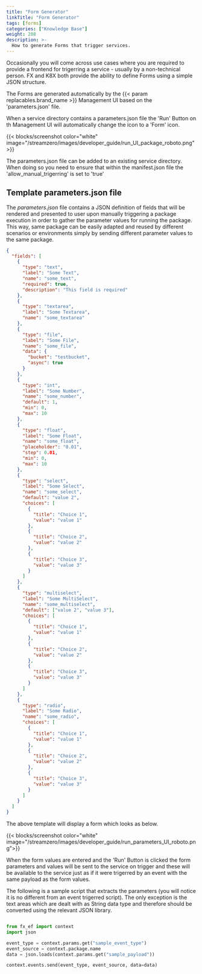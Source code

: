 ```yaml
---
title: "Form Generator"
linkTitle: "Form Generator"
tags: [forms]
categories: ["Knowledge Base"]
weight: 208
description: >-
  How to generate Forms that trigger services.
---
```


Occasionally you will come across use cases where you are required to provide a frontend for trigerring a service - usually by a non-technical person. FX and K8X both provide the ability to define Forms using a simple JSON structure. 

The Forms are generated automatically by the {{< param replacables.brand_name  >}} Management UI based on the 'parameters.json' file. 

When a service directory contains a parameters.json file the 'Run' Button on th Management UI will automatically change the icon to a 'Form' icon.

{{< blocks/screenshot color="white" image="/streamzero/images/developer_guide/run_UI_package_roboto.png">}}

The parameters.json file can be added to an existing service directory. When doing so you need to ensure that within the manifest.json file the 'allow_manual_trigerring' is set to 'true'

## Template parameters.json file

The *parameters.json* file contains a JSON definition of fields that will be rendered and presented to user upon manually triggering a package execution in order to gather the parameter values for running the package. This way, same package can be easily adapted and reused by different scenarios or environments simply by sending different parameter values to the same package.

```json
{
  "fields": [
    {
      "type": "text",
      "label": "Some Text",
      "name": "some_text",
      "required": true,
      "description": "This field is required"
    },
    {
      "type": "textarea",
      "label": "Some Textarea",
      "name": "some_textarea"
    },
    {
      "type": "file",
      "label": "Some File",
      "name": "some_file",
      "data": {
        "bucket": "testbucket",
        "async": true
      }
    },
    {
      "type": "int",
      "label": "Some Number",
      "name": "some_number",
      "default": 1,
      "min": 0,
      "max": 10
    },
    {
      "type": "float",
      "label": "Some Float",
      "name": "some_float",
      "placeholder": "0.01",
      "step": 0.01,
      "min": 0,
      "max": 10
    },
    {
      "type": "select",
      "label": "Some Select",
      "name": "some_select",
      "default": "value 2",
      "choices": [
        {
          "title": "Choice 1",
          "value": "value 1"
        },
        {
          "title": "Choice 2",
          "value": "value 2"
        },
        {
          "title": "Choice 3",
          "value": "value 3"
        }
      ]
    },
    {
      "type": "multiselect",
      "label": "Some MultiSelect",
      "name": "some_multiselect",
      "default": ["value 2", "value 3"],
      "choices": [
        {
          "title": "Choice 1",
          "value": "value 1"
        },
        {
          "title": "Choice 2",
          "value": "value 2"
        },
        {
          "title": "Choice 3",
          "value": "value 3"
        }
      ]
    },
    {
      "type": "radio",
      "label": "Some Radio",
      "name": "some_radio",
      "choices": [
        {
          "title": "Choice 1",
          "value": "value 1"
        },
        {
          "title": "Choice 2",
          "value": "value 2"
        },
        {
          "title": "Choice 3",
          "value": "value 3"
        }
      ]
    }
  ]
}
```

The above template will display a form which looks as below.

{{< blocks/screenshot color="white" image="/streamzero/images/developer_guide/run_parameters_UI_roboto.png">}}

When the form values are entered and the 'Run' Button is clicked the form parameters and values will be sent to the service on trigger and these will be available to the service just as if it were trigerred by an event with the same payload as the form values.

The following is a sample script that extracts the parameters (you will notice it is no different from an event trigerred script). The only exception is the text areas which are dealt with as String data type and therefore should be converted using the relevant JSON library.

```python

from fx_ef import context
import json

event_type = context.params.get("sample_event_type")
event_source = context.package.name
data = json.loads(context.params.get("sample_payload"))

context.events.send(event_type, event_source, data=data)

```